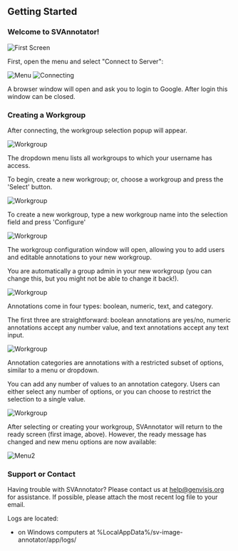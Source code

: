 ## Getting Started  

### Welcome to SVAnnotator!  

![First Screen](images/1_Intro.png)

First, open the menu and select "Connect to Server":

![Menu](images/2_Menu_unconnected.png)
![Connecting](images/3_connecting.png)

A browser window will open and ask you to login to Google.  After login this window can be closed.

### Creating a Workgroup

After connecting, the workgroup selection popup will appear.
 
![Workgroup](images/4_workgroup_1.png)

The dropdown menu lists all workgroups to which your username has access.   

To begin, create a new workgroup; or, choose a workgroup and press the 'Select' button.

![Workgroup](images/4_workgroup_2.png)

To create a new workgroup, type a new workgroup name into the selection field and press 'Configure'

![Workgroup](images/4_workgroup_3.png)

The workgroup configuration window will open, allowing you to add users and editable annotations to your new workgroup.  

You are automatically a group admin in your new workgroup (you can change this, but you might not be able to change it back!).  

![Workgroup](images/4_workgroup_5_labels.png)

Annotations come in four types: boolean, numeric, text, and category.  

The first three are straightforward: boolean annotations are yes/no, numeric annotations accept any number value, and text annotations accept any text input.  

![Workgroup](images/4_workgroup_6.png)

Annotation categories are annotations with a restricted subset of options, similar to a menu or dropdown.  

You can add any number of values to an annotation category.  Users can either select any number of options, or you can choose to restrict the selection to a single value.

![Workgroup](images/4_workgroup_7.png)

After selecting or creating your workgroup, SVAnnotator will return to the ready screen (first image, above).  However, the ready message has changed and new menu options are now available:

![Menu2](images/5_menu_connected.png)

### Support or Contact

Having trouble with SVAnnotator?  Please contact us at help@genvisis.org for assistance.  If possible, please attach the most recent log file to your email.  

Logs are located:
 - on Windows computers at %LocalAppData%/sv-image-annotator/app/logs/
